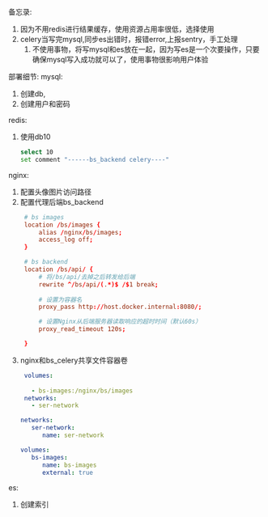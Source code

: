 备忘录:
1. 因为不用redis进行结果缓存，使用资源占用率很低，选择使用
2. celery当写完mysql,同步es出错时，报错error,上报sentry，手工处理
   1. 不使用事物，将写mysql和es放在一起，因为写es是一个次要操作，只要确保mysql写入成功就可以了，使用事物很影响用户体验

部署细节:
mysql:
1. 创建db,
2. 创建用户和密码

redis:
1. 使用db10
   ```bash
   select 10
   set comment "------bs_backend celery----"
   ```

nginx:
1. 配置头像图片访问路径
2. 配置代理后端bs_backend
   ```conf
    # bs images
    location /bs/images {
        alias /nginx/bs/images;
        access_log off;
    }

    # bs backend
    location /bs/api/ {
        # 将/bs/api/去掉之后转发给后端
        rewrite ^/bs/api/(.*)$ /$1 break;
        
        # 设置为容器名
        proxy_pass http://host.docker.internal:8080/;

        # 设置Nginx从后端服务器读取响应的超时时间（默认60s）
        proxy_read_timeout 120s;

    }
   ```
3. nginx和bs_celery共享文件容器卷
   ```yaml
    volumes:
      
      - bs-images:/nginx/bs/images
    networks:
      - ser-network

   networks:
      ser-network:
         name: ser-network

   volumes:
      bs-images:
         name: bs-images
         external: true
   ```


es:
1. 创建索引